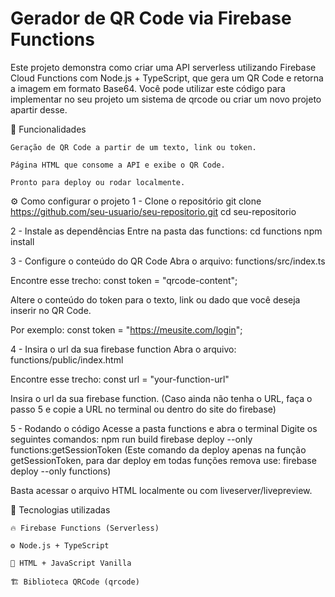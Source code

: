 # Gerador de QR Code via Firebase Functions
Este projeto demonstra como criar uma API serverless utilizando Firebase Cloud Functions com Node.js + TypeScript, que gera um QR Code e retorna a imagem em formato Base64.
Você pode utilizar este código para implementar no seu projeto um sistema de qrcode ou criar um novo projeto apartir desse.

🚀 Funcionalidades

    Geração de QR Code a partir de um texto, link ou token.

    Página HTML que consome a API e exibe o QR Code.

    Pronto para deploy ou rodar localmente.

⚙️ Como configurar o projeto
1 - Clone o repositório
git clone https://github.com/seu-usuario/seu-repositorio.git
cd seu-repositorio

2 - Instale as dependências
Entre na pasta das functions:
cd functions
npm install

3 - Configure o conteúdo do QR Code
Abra o arquivo:
functions/src/index.ts

Encontre esse trecho:
const token = "qrcode-content";

Altere o conteúdo do token para o texto, link ou dado que você deseja inserir no QR Code.

Por exemplo:
const token = "https://meusite.com/login";

4 - Insira o url da sua firebase function
Abra o arquivo:
functions/public/index.html

Encontre esse trecho:
const url = "your-function-url"

Insira o url da sua firebase function. (Caso ainda não tenha o URL, faça o passo 5 e copie a URL no terminal ou dentro do site do firebase)

5 - Rodando o código
Acesse a pasta functions e abra o terminal
Digite os seguintes comandos:
npm run build
firebase deploy --only functions:getSessionToken (Este comando da deploy apenas na função getSessionToken, para dar deploy em todas funções remova use: firebase deploy --only functions)

Basta acessar o arquivo HTML localmente ou com liveserver/livepreview.

🔧 Tecnologias utilizadas

    🔥 Firebase Functions (Serverless)

    ⚙️ Node.js + TypeScript

    🎨 HTML + JavaScript Vanilla

    🏗️ Biblioteca QRCode (qrcode)
